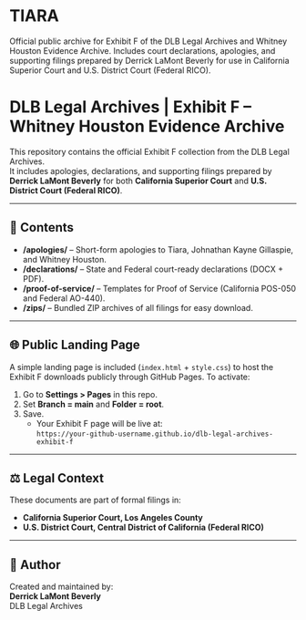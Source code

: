 # TIARA
Official public archive for Exhibit F of the DLB Legal Archives and Whitney Houston Evidence Archive.  Includes court declarations, apologies, and supporting filings prepared by Derrick LaMont Beverly  for use in California Superior Court and U.S. District Court (Federal RICO). 
# DLB Legal Archives | Exhibit F – Whitney Houston Evidence Archive

This repository contains the official Exhibit F collection from the DLB Legal Archives.  
It includes apologies, declarations, and supporting filings prepared by **Derrick LaMont Beverly** 
for both **California Superior Court** and **U.S. District Court (Federal RICO)**.

---

## 📂 Contents

- **/apologies/** – Short-form apologies to Tiara, Johnathan Kayne Gillaspie, and Whitney Houston.
- **/declarations/** – State and Federal court-ready declarations (DOCX + PDF).
- **/proof-of-service/** – Templates for Proof of Service (California POS-050 and Federal AO-440).
- **/zips/** – Bundled ZIP archives of all filings for easy download.

---

## 🌐 Public Landing Page

A simple landing page is included (`index.html` + `style.css`) to host the Exhibit F downloads publicly 
through GitHub Pages. To activate:

1. Go to **Settings > Pages** in this repo.
2. Set **Branch = main** and **Folder = root**.
3. Save.  
   - Your Exhibit F page will be live at:  
     `https://your-github-username.github.io/dlb-legal-archives-exhibit-f`

---

## ⚖️ Legal Context

These documents are part of formal filings in:
- **California Superior Court, Los Angeles County**  
- **U.S. District Court, Central District of California (Federal RICO)**

---

## 🙏 Author

Created and maintained by:  
**Derrick LaMont Beverly**  
DLB Legal Archives
